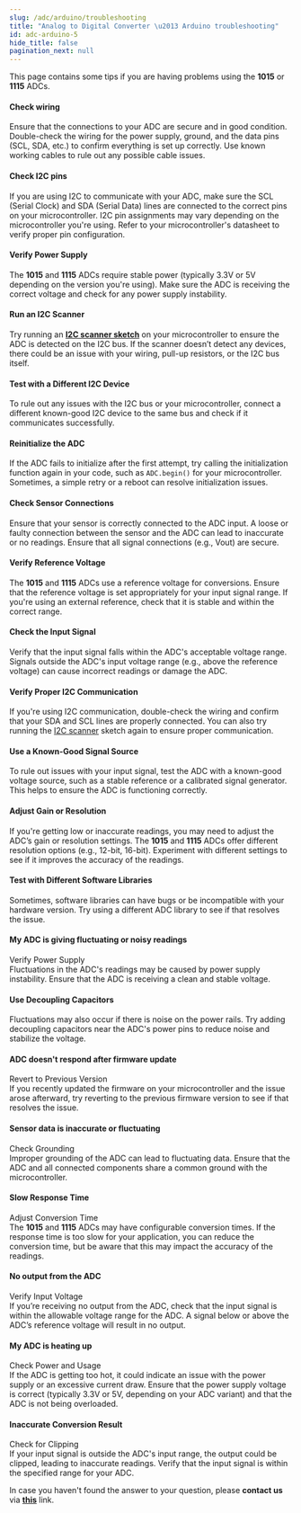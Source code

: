 ```yaml
---
slug: /adc/arduino/troubleshooting
title: "Analog to Digital Converter \u2013 Arduino troubleshooting"
id: adc-arduino-5
hide_title: false
pagination_next: null
---
```

This page contains some tips if you are having problems using the **1015** or **1115** ADCs.

<ExpandableSection title="My ADC won't initialize!">

#### Check wiring
Ensure that the connections to your ADC are secure and in good condition. Double-check the wiring for the power supply, ground, and the data pins (SCL, SDA, etc.) to confirm everything is set up correctly. Use known working cables to rule out any possible cable issues.

#### Check I2C pins
If you are using I2C to communicate with your ADC, make sure the SCL (Serial Clock) and SDA (Serial Data) lines are connected to the correct pins on your microcontroller. I2C pin assignments may vary depending on the microcontroller you're using. Refer to your microcontroller's datasheet to verify proper pin configuration.

#### Verify Power Supply
The **1015** and **1115** ADCs require stable power (typically 3.3V or 5V depending on the version you're using). Make sure the ADC is receiving the correct voltage and check for any power supply instability.

#### Run an I2C Scanner
Try running an [**I2C scanner sketch**](https://github.com/SolderedElectronics/Soldered-Hacky-Codes/tree/main/I2C_Scanner) on your microcontroller to ensure the ADC is detected on the I2C bus. If the scanner doesn’t detect any devices, there could be an issue with your wiring, pull-up resistors, or the I2C bus itself.

#### Test with a Different I2C Device
To rule out any issues with the I2C bus or your microcontroller, connect a different known-good I2C device to the same bus and check if it communicates successfully.

#### Reinitialize the ADC
If the ADC fails to initialize after the first attempt, try calling the initialization function again in your code, such as `ADC.begin()` for your microcontroller. Sometimes, a simple retry or a reboot can resolve initialization issues.

</ExpandableSection>

<ExpandableSection title="My ADC is not reading properly!">

#### Check Sensor Connections
Ensure that your sensor is correctly connected to the ADC input. A loose or faulty connection between the sensor and the ADC can lead to inaccurate or no readings. Ensure that all signal connections (e.g., Vout) are secure.

#### Verify Reference Voltage
The **1015** and **1115** ADCs use a reference voltage for conversions. Ensure that the reference voltage is set appropriately for your input signal range. If you're using an external reference, check that it is stable and within the correct range.

#### Check the Input Signal
Verify that the input signal falls within the ADC's acceptable voltage range. Signals outside the ADC's input voltage range (e.g., above the reference voltage) can cause incorrect readings or damage the ADC.

#### Verify Proper I2C Communication
If you're using I2C communication, double-check the wiring and confirm that your SDA and SCL lines are properly connected. You can also try running the [I2C scanner](https://github.com/SolderedElectronics/Soldered-Hacky-Codes/tree/main/I2C_Scanner) sketch again to ensure proper communication.

#### Use a Known-Good Signal Source
To rule out issues with your input signal, test the ADC with a known-good voltage source, such as a stable reference or a calibrated signal generator. This helps to ensure the ADC is functioning correctly.

#### Adjust Gain or Resolution
If you're getting low or inaccurate readings, you may need to adjust the ADC’s gain or resolution settings. The **1015** and **1115** ADCs offer different resolution options (e.g., 12-bit, 16-bit). Experiment with different settings to see if it improves the accuracy of the readings.

#### Test with Different Software Libraries
Sometimes, software libraries can have bugs or be incompatible with your hardware version. Try using a different ADC library to see if that resolves the issue.

</ExpandableSection>

<ExpandableSection title="Other common issues">

#### My ADC is giving fluctuating or noisy readings
Verify Power Supply  
Fluctuations in the ADC's readings may be caused by power supply instability. Ensure that the ADC is receiving a clean and stable voltage.

#### Use Decoupling Capacitors
Fluctuations may also occur if there is noise on the power rails. Try adding decoupling capacitors near the ADC's power pins to reduce noise and stabilize the voltage.

#### ADC doesn't respond after firmware update
Revert to Previous Version  
If you recently updated the firmware on your microcontroller and the issue arose afterward, try reverting to the previous firmware version to see if that resolves the issue.

#### Sensor data is inaccurate or fluctuating
Check Grounding  
Improper grounding of the ADC can lead to fluctuating data. Ensure that the ADC and all connected components share a common ground with the microcontroller.

#### Slow Response Time
Adjust Conversion Time  
The **1015** and **1115** ADCs may have configurable conversion times. If the response time is too slow for your application, you can reduce the conversion time, but be aware that this may impact the accuracy of the readings.

#### No output from the ADC
Verify Input Voltage  
If you’re receiving no output from the ADC, check that the input signal is within the allowable voltage range for the ADC. A signal below or above the ADC’s reference voltage will result in no output.

#### My ADC is heating up
Check Power and Usage  
If the ADC is getting too hot, it could indicate an issue with the power supply or an excessive current draw. Ensure that the power supply voltage is correct (typically 3.3V or 5V, depending on your ADC variant) and that the ADC is not being overloaded.

#### Inaccurate Conversion Result
Check for Clipping  
If your input signal is outside the ADC's input range, the output could be clipped, leading to inaccurate readings. Verify that the input signal is within the specified range for your ADC.

</ExpandableSection>

<InfoBox>In case you haven't found the answer to your question, please **contact us** via [**this**](https://soldered.com/contact/) link.</InfoBox>